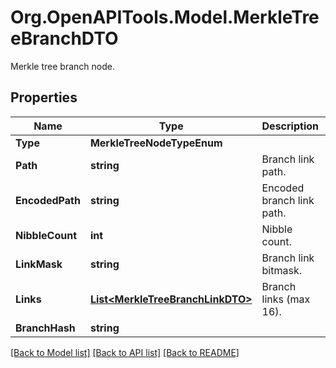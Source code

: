 # Org.OpenAPITools.Model.MerkleTreeBranchDTO
Merkle tree branch node.

## Properties

Name | Type | Description | Notes
------------ | ------------- | ------------- | -------------
**Type** | **MerkleTreeNodeTypeEnum** |  | 
**Path** | **string** | Branch link path. | 
**EncodedPath** | **string** | Encoded branch link path. | 
**NibbleCount** | **int** | Nibble count. | 
**LinkMask** | **string** | Branch link bitmask. | 
**Links** | [**List&lt;MerkleTreeBranchLinkDTO&gt;**](MerkleTreeBranchLinkDTO.md) | Branch links (max 16). | 
**BranchHash** | **string** |  | 

[[Back to Model list]](../README.md#documentation-for-models) [[Back to API list]](../README.md#documentation-for-api-endpoints) [[Back to README]](../README.md)

